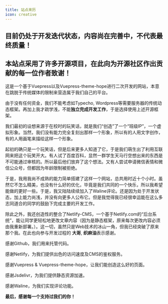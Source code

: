 ```yaml
---
title: 站点来历
icon: creative
---
```

## 目前仍处于开发迭代状态，内容尚在完善中，不代表最终质量！

## 本站点采用了许多开源项目，在此向为开源社区作出贡献的每一位作者致谢！

这是一个基于Vuepress以及Vuepress-theme-hope进行二次开发的网站，本意在跳脱于传统媒体的限制来营造属于我们自己的平台。

由于没有任何资金，我们不能考虑如Typecho, Wordpress等需要服务器的传统动态框架。再加上我才疏学浅，不能**独立完成开发工作**，于是选择使用上述开源框架。

我们最初的设想来源于在校时的玩笑话，就是我们“创造”了一个“班级IP”，一个虚拟形象。当然，我们没有能力完全复刻出那样一个形象，所以有的人用文字创作，有的人用画笔来描绘这样一个形象。

起初的确只是一个玩笑话，但是后来更多人知道了它，于是我们萌生出了利用互联网来把这个玩笑开大。有人试了百度百科，显然一群学生天马行空想出来的东西是不可能通过审核的。所以最后他们放弃了这个想法。又有人尝试申请微信表情和微信公众号，但都因为年龄限制被拒绝。

于是，我用我尚不成熟的能力简单搭建了这样一个网站，总共用时近十个小时。虽然它不怎么精美，也没有什么好的优化，毕竟是我们共同的一个快乐，所以我希望能做的更好一些。于是，我又陆陆续续加入了Waline评论。还是因为处于开发状态，加上能力尚浅，并没有向更多人公布它。但是我觉得我已经很幸运能在这么多志同道合的同学的鼓励下完成主要的开发工作。

除此之外，我还创造性的整合了Netlify-CMS，一个基于Netlify.com的“后台系统”，能让同学更轻松地更改文章内容（因为是静态框架，原来每次更改内容必须由我重新部署。）。这一切，虽然只是Web技术的冰山一角，但我已经突破了原来那个我。在此也向参与开发过程的 **大哥**, **织麻油**表示感谢。

感谢Github，我们用来托管代码。

感谢Netlify，为我们提供出色的访问速度及CMS的鉴权服务。

感谢Vuepress & Vuepress-theme-hope，让我们能创造这么好的页面。

感谢Jsdelivr，为我们提供静态资源加速。

感谢Waline，为我们实现评论功能。

**最后，感谢每一个支持过我们的你！**